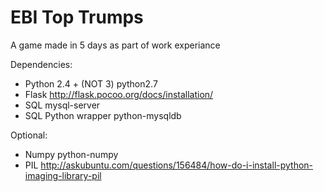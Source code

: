 EBI Top Trumps
==========
A game made in 5 days as part of work experiance

Dependencies:
  *  Python 2.4 + (NOT 3)        python2.7
  *  Flask                       http://flask.pocoo.org/docs/installation/
  *  SQL                         mysql-server
  *  SQL Python wrapper          python-mysqldb

Optional:
  *  Numpy                       python-numpy
  *  PIL                         http://askubuntu.com/questions/156484/how-do-i-install-python-imaging-library-pil
